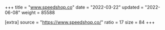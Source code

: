 +++
title = "www.speedshop.co"
date = "2022-03-22"
updated = "2022-06-08"
weight = 85588

[extra]
source = "https://www.speedshop.co/"
ratio = 17
size = 84
+++
